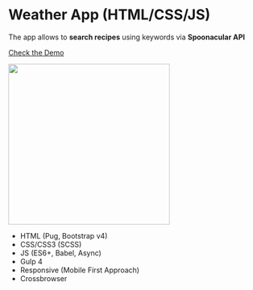 # Weather App (HTML/CSS/JS)

The app allows to **search recipes** using keywords via **Spoonacular API**

<a href="http://eisenpar.com/recipery/" target="_blank">Check the Demo</a>

<img src="https://eisenpar.com/recipery-app-js/sample.jpg" width="320" />

- HTML (Pug, Bootstrap v4)
- CSS/CSS3 (SCSS)
- JS (ES6+, Babel, Async)
- Gulp 4
- Responsive (Mobile First Approach)
- Crossbrowser
